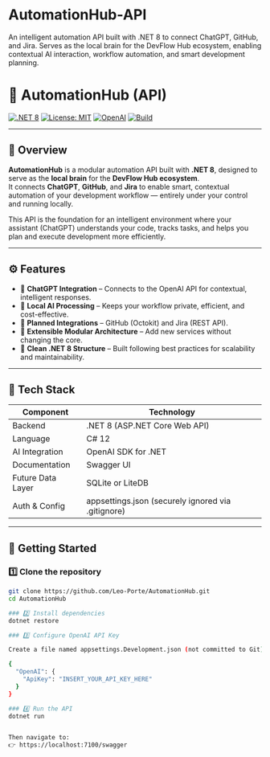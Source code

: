 # AutomationHub-API
An intelligent automation API built with .NET 8 to connect ChatGPT, GitHub, and Jira. Serves as the local brain for the DevFlow Hub ecosystem, enabling contextual AI interaction, workflow automation, and smart development planning.

# 🚀 AutomationHub (API)

[![.NET 8](https://img.shields.io/badge/.NET-8.0-blueviolet?logo=dotnet)](https://dotnet.microsoft.com/)
[![License: MIT](https://img.shields.io/badge/License-MIT-yellow.svg)](LICENSE)
[![OpenAI](https://img.shields.io/badge/Powered%20by-OpenAI-00A67E?logo=openai)](https://openai.com/)
[![Build](https://img.shields.io/badge/Build-Passing-brightgreen)](#)

---

## 🧠 Overview

**AutomationHub** is a modular automation API built with **.NET 8**, designed to serve as the **local brain** for the **DevFlow Hub ecosystem**.  
It connects **ChatGPT**, **GitHub**, and **Jira** to enable smart, contextual automation of your development workflow — entirely under your control and running locally.

This API is the foundation for an intelligent environment where your assistant (ChatGPT) understands your code, tracks tasks, and helps you plan and execute development more efficiently.

---

## ⚙️ Features

- 💬 **ChatGPT Integration** – Connects to the OpenAI API for contextual, intelligent responses.
- 🧠 **Local AI Processing** – Keeps your workflow private, efficient, and cost-effective.
- 🔗 **Planned Integrations** – GitHub (Octokit) and Jira (REST API).
- 🧩 **Extensible Modular Architecture** – Add new services without changing the core.
- 🧾 **Clean .NET 8 Structure** – Built following best practices for scalability and maintainability.

---

## 🧱 Tech Stack

| Component | Technology |
|------------|-------------|
| Backend | .NET 8 (ASP.NET Core Web API) |
| Language | C# 12 |
| AI Integration | OpenAI SDK for .NET |
| Documentation | Swagger UI |
| Future Data Layer | SQLite or LiteDB |
| Auth & Config | appsettings.json (securely ignored via .gitignore) |

---

## 🚀 Getting Started

### 1️⃣ Clone the repository
```bash
git clone https://github.com/Leo-Porte/AutomationHub.git
cd AutomationHub

### 2️⃣ Install dependencies
dotnet restore

### 3️⃣ Configure OpenAI API Key

Create a file named appsettings.Development.json (not committed to Git) with:

{
  "OpenAI": {
    "ApiKey": "INSERT_YOUR_API_KEY_HERE"
  }
}

### 4️⃣ Run the API
dotnet run


Then navigate to:
👉 https://localhost:7100/swagger

